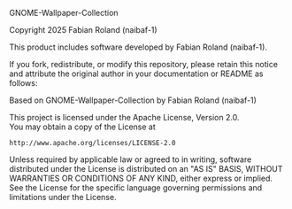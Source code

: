 GNOME-Wallpaper-Collection

Copyright 2025 Fabian Roland (naibaf-1)

This product includes software developed by Fabian Roland (naibaf-1).

If you fork, redistribute, or modify this repository, please retain this notice and attribute the original author in your documentation or README as follows:

Based on GNOME-Wallpaper-Collection by Fabian Roland (naibaf-1)

This project is licensed under the Apache License, Version 2.0.  
You may obtain a copy of the License at

    http://www.apache.org/licenses/LICENSE-2.0

Unless required by applicable law or agreed to in writing, software distributed under the License is distributed on an "AS IS" BASIS, WITHOUT WARRANTIES OR CONDITIONS OF ANY KIND, either express or implied.  
See the License for the specific language governing permissions and limitations under the License.

